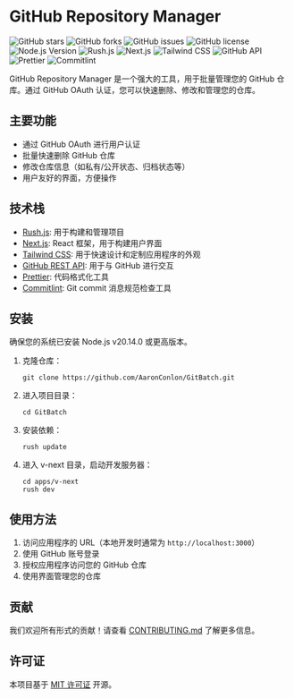 


# GitHub Repository Manager

![GitHub stars](https://img.shields.io/github/stars/AaronConlon/GitBatch?style=social)
![GitHub forks](https://img.shields.io/github/forks/AaronConlon/GitBatch?style=social)
![GitHub issues](https://img.shields.io/github/issues/AaronConlon/GitBatch)
![GitHub license](https://img.shields.io/github/license/AaronConlon/GitBatch)
![Node.js Version](https://img.shields.io/badge/node-v20.14.0-brightgreen)
![Rush.js](https://img.shields.io/badge/rushjs-✓-blue)
![Next.js](https://img.shields.io/badge/nextjs-✓-black)
![Tailwind CSS](https://img.shields.io/badge/tailwindcss-✓-38B2AC)
![GitHub API](https://img.shields.io/badge/github%20api-✓-181717)
![Prettier](https://img.shields.io/badge/prettier-✓-F7B93E)
![Commitlint](https://img.shields.io/badge/commitlint-✓-green)

GitHub Repository Manager 是一个强大的工具，用于批量管理您的 GitHub 仓库。通过 GitHub OAuth 认证，您可以快速删除、修改和管理您的仓库。

## 主要功能

- 通过 GitHub OAuth 进行用户认证
- 批量快速删除 GitHub 仓库
- 修改仓库信息（如私有/公开状态、归档状态等）
- 用户友好的界面，方便操作

## 技术栈

- [Rush.js](https://rushjs.io/): 用于构建和管理项目
- [Next.js](https://nextjs.org/): React 框架，用于构建用户界面
- [Tailwind CSS](https://tailwindcss.com/): 用于快速设计和定制应用程序的外观
- [GitHub REST API](https://docs.github.com/en/rest): 用于与 GitHub 进行交互
- [Prettier](https://prettier.io/): 代码格式化工具
- [Commitlint](https://commitlint.js.org/): Git commit 消息规范检查工具

## 安装

确保您的系统已安装 Node.js v20.14.0 或更高版本。

1. 克隆仓库：
   ```
   git clone https://github.com/AaronConlon/GitBatch.git
   ```

2. 进入项目目录：
   ```
   cd GitBatch
   ```

3. 安装依赖：
   ```
   rush update
   ```

4. 进入 v-next 目录，启动开发服务器：
   ```
   cd apps/v-next
   rush dev
   ```

## 使用方法

1. 访问应用程序的 URL（本地开发时通常为 `http://localhost:3000`）
2. 使用 GitHub 账号登录
3. 授权应用程序访问您的 GitHub 仓库
4. 使用界面管理您的仓库

## 贡献

我们欢迎所有形式的贡献！请查看 [CONTRIBUTING.md](CONTRIBUTING.md) 了解更多信息。

## 许可证

本项目基于 [MIT 许可证](LICENSE) 开源。


